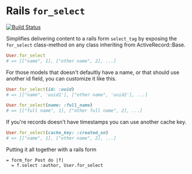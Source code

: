 # Rails `for_select`

[![Build Status](https://travis-ci.org/ekampp/rails-for_select.svg?branch=master)](https://travis-ci.org/ekampp/rails-for_select)

Simplifies delivering content to a rails form `select_tag` by exposing the `for_select` class-method on any class 
inheriting from ActiveRecord::Base. 

```ruby
User.for_select 
# => [["name", 1], ["other name", 2], ...]
```

For those models that doesn't defaultly have a name, or that should use another id field, you can customize it like this.

```ruby
User.for_select(id: :uuid) 
# => [["name", 'uuid1'], ["other name", 'uuid2'], ...]

User.for_select(name: :full_name) 
# => [["full name", 1], ["other full name", 2], ...]
```

If you're records doesn't have timestamps you can use another cache key.

```ruby
User.for_select(cache_key: :created_on) 
# => [["name", 1], ["other name", 2], ...]
```

Putting it all together with a rails form

```slim
= form_for Post do |f|
  = f.select :author, User.for_select
```
